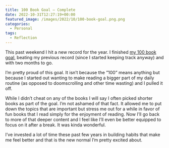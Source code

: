 ```yaml
---
title: 100 Book Goal – Complete
date: 2022-10-31T12:27:19+00:00
featured_image: /images/2022/10/100-book-goal.png.png
categories:
  - Personal
tags:
  - Reflection
---
```


This past weekend I hit a new record for the year. I finished [my 100 book goal][1], beating my previous record (since I started keeping track anyway) and with two months to go.

I’m pretty proud of this goal. It isn’t because the ”100” means anything but because I started out wanting to make reading a bigger part of my daily routine (as opposed to doomscrolling and other time wasting) and I pulled it off.

While I didn’t cheat on any of the books I will say I often picked shorter books as part of the goal. I’m not ashamed of that fact. It allowed me to put down the topics that are important but stress me out for a while in favor of fun books that I read simply for the enjoyment of reading. Now I’ll go back to more of that deeper content and I feel like I’ll even be better equipped to focus on it after a break. It was kinda wonderful.

I’ve invested a lot of time these past few years in building habits that make me feel better and that is the new normal I’m pretty excited about.

 [1]: https://www.goodreads.com/user_challenges/31269675